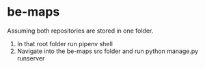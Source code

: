 # be-maps

Assuming both repositories are stored in one folder. 
1. In that root folder run pipenv shell
2. Navigate into the be-maps src folder and run python manage.py runserver
